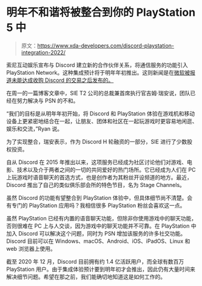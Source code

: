 # 明年不和谐将被整合到你的 PlayStation 5 中

> 原文：<https://www.xda-developers.com/discord-playstation-integration-2022/>

索尼互动娱乐宣布与 Discord 建立新的合作伙伴关系，将通信服务的功能引入 PlayStation Network。这种集成预计将于明年年初推出。这则新闻是在[微软被报道未能达成收购 Discord 的交易之后发布的。](https://www.xda-developers.com/microsoft-talks-buy-discord-10-billion-usd/)

在周一的一篇博客文章中，SIE T2 公司的总裁兼首席执行官吉姆·瑞安说，团队已经在努力解决与 PSN 的不和。

“我们的目标是从明年年初开始，将 Discord 和 PlayStation 体验在游戏机和移动设备上更紧密地结合在一起，让朋友、团体和社区在一起玩游戏时更容易地闲逛、娱乐和交流，”Ryan 说。

为了实现整合，瑞安表示，作为 Discord H 轮融资的一部分，SIE 进行了少数股权投资。

自从 Discord 在 2015 年推出以来，这项服务已经成为社区讨论他们对游戏、电影、技术以及介于两者之间的一切的共同爱好的热门场所。它已经成为人们在 PC 上玩游戏时语音聊天的首选方式，也是创作者为其粉丝开设频道的地方。最近，Discord 推出了自己的类似俱乐部会所的特色节目，名为 Stage Channels。

虽然 Discord 的功能有望整合到 PlayStation 体验中，但具体细节尚不清楚。会有专门的 PlayStation 应用吗？我相信很多 PlayStation 粉丝会喜欢这一点。

虽然 PlayStation 已经有内置的语音聊天功能，但除非你使用游戏中的聊天功能，否则很难在 PC 上与人交谈，因为游戏中的聊天功能并不可靠。在 PlayStation 中加入 Discord 可以解决这个问题，同时为 PSN 增加该服务的许多社交功能。Discord 目前可以在 Windows、macOS、Android、iOS、iPadOS、Linux 和 web 浏览器上使用。

截至 2020 年 12 月，Discord 目前拥有约 1.4 亿活跃用户，而全球有数百万 PlayStation 用户。由于集成体验预计要到明年初才会推出，因此仍有大量时间来解决细节问题。希望在那之前，我们能确切地知道这是如何工作的。